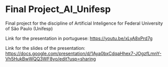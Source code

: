 # Final Project_AI_Unifesp
Final project for the discipline of Artificial Inteligence for Federal University of São Paulo (Unifesp)

Link for the presentation in portuguese:
https://youtu.be/xLyA8xPrd7g

Link for the slides of the presentation: https://docs.google.com/presentation/d/1Aya0bxCdqaHhex7-JOgzfLmnY-Vh5HukBwWQQ3WF8yo/edit?usp=sharing
